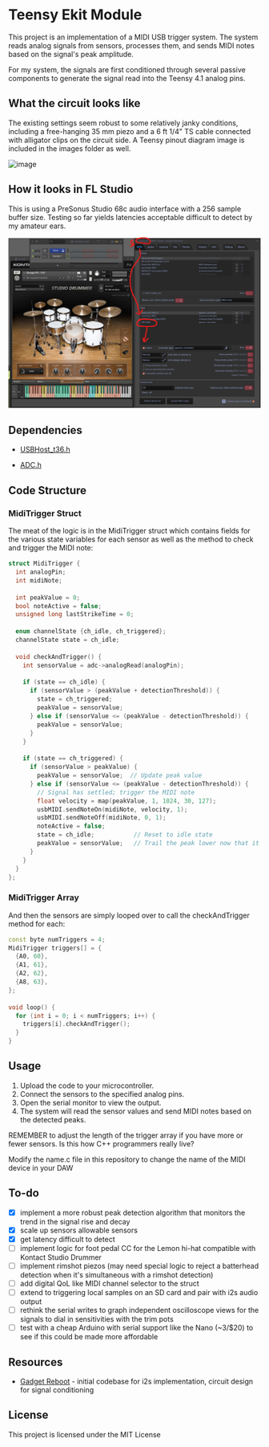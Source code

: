 # Teensy Ekit Module

This project is an implementation of a MIDI USB trigger system. The system reads analog signals from sensors, processes them, and sends MIDI notes based on the signal's peak amplitude.  

For my system, the signals are first conditioned through several passive components to generate the signal read into the Teensy 4.1 analog pins.

## What the circuit looks like

The existing settings seem robust to some relatively janky conditions, including a free-hanging 35 mm piezo and a 6 ft 1/4" TS cable connected with alligator clips on the circuit side.  A Teensy pinout diagram image is included in the images folder as well.

![image](images\circuit.png)

## How it looks in FL Studio 

This is using a PreSonus Studio 68c audio interface with a 256 sample buffer size.  Testing so far yields latencies acceptable difficult to detect by my amateur ears.

![image](images\FLScreenshot.png)


## Dependencies

- [USBHost_t36.h]()

- [ADC.h]()
  
## Code Structure

### MidiTrigger Struct

The meat of the logic is in the MidiTrigger struct which contains fields for the various state variables for each sensor as well as the method to check and trigger the MIDI note:

```cpp
struct MidiTrigger {
  int analogPin;
  int midiNote;

  int peakValue = 0;
  bool noteActive = false;
  unsigned long lastStrikeTime = 0;

  enum channelState {ch_idle, ch_triggered};
  channelState state = ch_idle;

  void checkAndTrigger() {
    int sensorValue = adc->analogRead(analogPin);

    if (state == ch_idle) {
      if (sensorValue > (peakValue + detectionThreshold)) {
        state = ch_triggered;
        peakValue = sensorValue;
      } else if (sensorValue <= (peakValue - detectionThreshold)) {
        peakValue = sensorValue;
      }
    }

    if (state == ch_triggered) {
      if (sensorValue > peakValue) {
        peakValue = sensorValue;  // Update peak value
      } else if (sensorValue <= (peakValue - detectionThreshold)) {
        // Signal has settled; trigger the MIDI note
        float velocity = map(peakValue, 1, 1024, 30, 127);
        usbMIDI.sendNoteOn(midiNote, velocity, 1);
        usbMIDI.sendNoteOff(midiNote, 0, 1);
        noteActive = false;
        state = ch_idle;           // Reset to idle state
        peakValue = sensorValue;   // Trail the peak lower now that it has settled
      }
    }
  }
};
```

### MidiTrigger Array

And then the sensors are simply looped over to call the checkAndTrigger method for each:

```cpp
const byte numTriggers = 4;
MidiTrigger triggers[] = {
  {A0, 60},
  {A1, 61},
  {A2, 62},
  {A8, 63},
};

void loop() {
  for (int i = 0; i < numTriggers; i++) {
    triggers[i].checkAndTrigger();
  }
}
```

## Usage

1. Upload the code to your microcontroller.
2. Connect the sensors to the specified analog pins.
3. Open the serial monitor to view the output.
4. The system will read the sensor values and send MIDI notes based on the detected peaks.

REMEMBER to adjust the length of the trigger array if you have more or fewer sensors.  Is this how C++ programmers really live?

Modify the name.c file in this repository to change the name of the MIDI device in your DAW

## To-do

- [x] implement a more robust peak detection algorithm that monitors the trend in the signal rise and decay
- [x] scale up sensors allowable sensors
- [x] get latency difficult to detect
- [ ] implement logic for foot pedal CC for the Lemon hi-hat compatible with Kontact Studio Drummer
- [ ] implement rimshot piezos (may need special logic to reject a batterhead detection when it's simultaneous with a rimshot detection)
- [ ] add digital QoL like MIDI channel selector to the struct
- [ ] extend to triggering local samples on an SD card and pair with i2s audio output
- [ ] rethink the serial writes to graph independent oscilloscope views for the signals to dial in sensitivities with the trim pots
- [ ] test with a cheap Arduino with serial support like the Nano (~3/$20) to see if this could be made more affordable

## Resources

- [Gadget Reboot](https://youtu.be/y2Lmbts9IIs) - initial codebase for i2s implementation, circuit design for signal conditioning

## License

This project is licensed under the MIT License